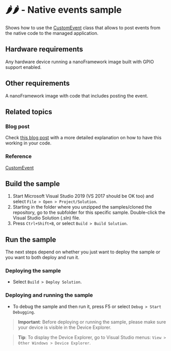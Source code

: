 # 🌶️🌶️ - Native events sample

Shows how to use the [CustomEvent](http://docs.nanoframework.net/api/nanoFramework.Runtime.Events.CustomEvent.html) class that allows to post events from the native code to the managed application.

## Hardware requirements

Any hardware device running a nanoFramework image built with GPIO support enabled.

## Other requirements

A nanoFramework image with code that includes posting the event.

## Related topics

### Blog post

Check [this blog post](https://jsimoesblog.wordpress.com/2019/08/23/posting-native-events-in-nanoframework/) with a more detailed explanation on how to have this working in your code.

### Reference

[CustomEvent](http://docs.nanoframework.net/api/nanoFramework.Runtime.Events.CustomEvent.html)

## Build the sample

1. Start Microsoft Visual Studio 2019 (VS 2017 should be OK too) and select `File > Open > Project/Solution`.
1. Starting in the folder where you unzipped the samples/cloned the repository, go to the subfolder for this specific sample. Double-click the Visual Studio Solution (.sln) file.
1. Press `Ctrl+Shift+B`, or select `Build > Build Solution`.

## Run the sample

The next steps depend on whether you just want to deploy the sample or you want to both deploy and run it.

### Deploying the sample

- Select `Build > Deploy Solution`.

### Deploying and running the sample

- To debug the sample and then run it, press F5 or select `Debug > Start Debugging`.

> **Important**: Before deploying or running the sample, please make sure your device is visible in the Device Explorer.

> **Tip**: To display the Device Explorer, go to Visual Studio menus: `View > Other Windows > Device Explorer`.
